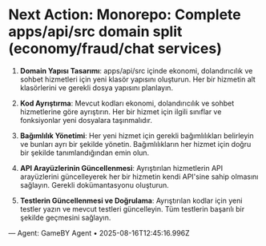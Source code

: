 # Next Action: Monorepo: Complete apps/api/src domain split (economy/fraud/chat services)

1. **Domain Yapısı Tasarımı**: apps/api/src içinde ekonomi, dolandırıcılık ve sohbet hizmetleri için yeni klasör yapısını oluşturun. Her bir hizmetin alt klasörlerini ve gerekli dosya yapısını planlayın.

2. **Kod Ayrıştırma**: Mevcut kodları ekonomi, dolandırıcılık ve sohbet hizmetlerine göre ayrıştırın. Her bir hizmet için ilgili sınıflar ve fonksiyonlar yeni dosyalara taşınmalıdır.

3. **Bağımlılık Yönetimi**: Her yeni hizmet için gerekli bağımlılıkları belirleyin ve bunları ayrı bir şekilde yönetin. Bağımlılıkların her hizmet için doğru bir şekilde tanımlandığından emin olun.

4. **API Arayüzlerinin Güncellenmesi**: Ayrıştırılan hizmetlerin API arayüzlerini güncelleyerek her bir hizmetin kendi API'sine sahip olmasını sağlayın. Gerekli dokümantasyonu oluşturun.

5. **Testlerin Güncellenmesi ve Doğrulama**: Ayrıştırılan kodlar için yeni testler yazın ve mevcut testleri güncelleyin. Tüm testlerin başarılı bir şekilde geçmesini sağlayın.

— Agent: GameBY Agent • 2025-08-16T12:45:16.996Z
